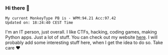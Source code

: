 ### Hi there 👋
<!-- PB START -->
```
My current MonkeyType PB is - WPM:94.21 Acc:97.42
Updated on: 18:24:40 CEST Time
```
<!-- PB END -->
I'm an IT person, just overall. I like CTFs, hacking, coding games, making Python apps. Just a lot of stuff.
You can check out my website [here](https://skill3472.github.io/).
I will probably add some interesting stuff here, when I get the idea to do so. Take care ❤️
